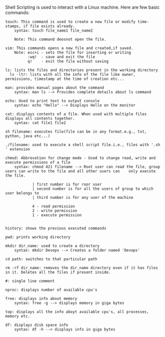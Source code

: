 Shell Scripting is used to interact with  a Linux machine. Here are few basic commands:

    touch: This command is used to create a new file or modify time-stamps, if file exists already.
        syntax: touch file_name1 file_name2

        Note: This command deosnot open the file.

    vim: This commands opens a new file and created,if saved.
        Note: esc+i - sets the file for inserting or writing  
              :wq!  - save and exit the file
              q!    - exit the file without saving

    ls: lists the files and directories present in the working directory
      ls -ltr: lists with all the info of the file like owner, permissions, timestamp at the time of creation etc...

    man: provides manual pages about the command
        syntax: man ls --> Provides complete details about ls command
    
    echo: Used to print text to output console
        syntax: echo "Hello" --> Displays Hello on the monitor

    cat: displays contents of a file. When used with multiple files displays all contents together.
        syntax: cat file1 file2
    
    sh filename: executes file(file can be in any format.e.g., txt, python, java etc...)
    
    ./filename: used to execute a shell script file.i.e., files with '.sh ' extension

    chmod: Abbrevation for change mode - Used to change read, write and execute permissions of a file
        syntax: chmod 421 filename --> Root user can read the file, group users can write to the file and all other users can    only execute the file.

                | first number is for roor user
                | second number is for all the users of group to which user belongs to
                | third number is for any user of the machine

                4 - read permission
                2 - write permission
                1 - execute permission


    history: shows the previous executed commands

    pwd: prints working directory

    mkdir dir_name: used to create a directory
        syntax: mkdir Devops --> Creates a folder named 'Devops'

    cd path: switches to that particular path

    rm -rf dir_name: removes the dir_name directory even if it has files in it. Deletes all the files if present inside.

    #: single line comment

    nproc: displays number of available cpu's

    free: displays info about memory
        syntax: free -g --> displays memory in giga bytes

    top: displays all the info aboyt available cpu's, all processes, memory etc.

    df: displays disk space info
        syntax: df -h --> displays info in giga bytes